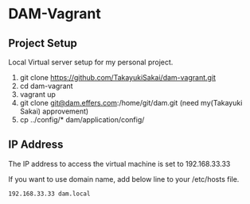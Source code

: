 # DAM-Vagrant

## Project Setup

Local Virtual server setup for my personal project.

1. git clone https://github.com/TakayukiSakai/dam-vagrant.git
2. cd dam-vagrant
3. vagrant up
4. git clone git@dam.effers.com:/home/git/dam.git (need my(Takayuki Sakai) approvement)
5. cp ../config/* dam/application/config/

## IP Address

The IP address to access the virtual machine is set to 192.168.33.33

If you want to use domain name, add below line to your /etc/hosts file.

`192.168.33.33 dam.local`
